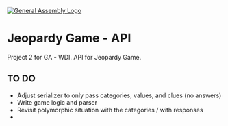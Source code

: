 [![General Assembly Logo](https://camo.githubusercontent.com/1a91b05b8f4d44b5bbfb83abac2b0996d8e26c92/687474703a2f2f692e696d6775722e636f6d2f6b6538555354712e706e67)](https://generalassemb.ly/education/web-development-immersive)

# Jeopardy Game - API

Project 2 for GA - WDI. API for Jeopardy Game.

## TO DO

- Adjust serializer to only pass categories, values, and clues (no answers)
- Write game logic and parser
- Revisit polymorphic situation with the categories / with responses
- 
